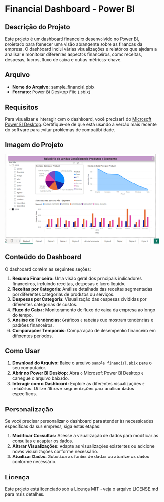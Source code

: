 # Financial Dashboard - Power BI

## Descrição do Projeto

Este projeto é um dashboard financeiro desenvolvido no Power BI, projetado para fornecer uma visão abrangente sobre as finanças da empresa. O dashboard inclui várias visualizações e relatórios que ajudam a analisar e monitorar diferentes aspectos financeiros, como receitas, despesas, lucros, fluxo de caixa e outras métricas-chave.

## Arquivo

- **Nome do Arquivo:** sample_financial.pbix
- **Formato:** Power BI Desktop File (.pbix)

## Requisitos

Para visualizar e interagir com o dashboard, você precisará do [Microsoft Power BI Desktop](https://powerbi.microsoft.com/desktop/). Certifique-se de que está usando a versão mais recente do software para evitar problemas de compatibilidade.

## Imagem do Projeto

![Imagem do Dashboard](dashboard-financeiro.png)

## Conteúdo do Dashboard

O dashboard contém as seguintes seções:

1. **Resumo Financeiro:** Uma visão geral dos principais indicadores financeiros, incluindo receitas, despesas e lucro líquido.
2. **Receitas por Categoria:** Análise detalhada das receitas segmentadas por diferentes categorias de produtos ou serviços.
3. **Despesas por Categoria:** Visualização das despesas divididas por diferentes categorias de custos.
4. **Fluxo de Caixa:** Monitoramento do fluxo de caixa da empresa ao longo do tempo.
5. **Análise de Tendências:** Gráficos e tabelas que mostram tendências e padrões financeiros.
6. **Comparações Temporais:** Comparação de desempenho financeiro em diferentes períodos.

## Como Usar

1. **Download do Arquivo:** Baixe o arquivo `sample_financial.pbix` para o seu computador.
2. **Abrir no Power BI Desktop:** Abra o Microsoft Power BI Desktop e carregue o arquivo baixado.
3. **Interagir com o Dashboard:** Explore as diferentes visualizações e relatórios. Utilize filtros e segmentações para analisar dados específicos.

## Personalização

Se você precisar personalizar o dashboard para atender às necessidades específicas da sua empresa, siga estas etapas:

1. **Modificar Consultas:** Acesse a visualização de dados para modificar as consultas e adaptar os dados.
2. **Alterar Visualizações:** Adapte as visualizações existentes ou adicione novas visualizações conforme necessário.
3. **Atualizar Dados:** Substitua as fontes de dados ou atualize os dados conforme necessário.


## Licença

Este projeto está licenciado sob a Licença MIT - veja o arquivo LICENSE.md para mais detalhes.
